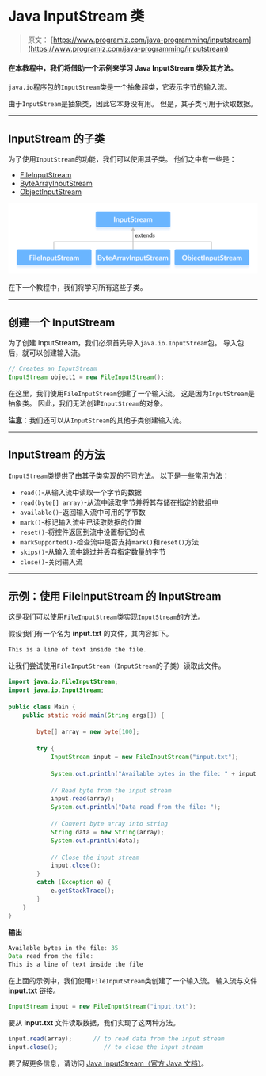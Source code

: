 # Java InputStream 类

> 原文： [https://www.programiz.com/java-programming/inputstream](https://www.programiz.com/java-programming/inputstream)

#### 在本教程中，我们将借助一个示例来学习 Java InputStream 类及其方法。

`java.io`程序包的`InputStream`类是一个抽象超类，它表示字节的输入流。

由于`InputStream`是抽象类，因此它本身没有用。 但是，其子类可用于读取数据。

* * *

## InputStream 的子类

为了使用`InputStream`的功能，我们可以使用其子类。 他们之中有一些是：

*   [FileInputStream](/java-programming/fileinputstream "Java FileInputStream Class")
*   [ByteArrayInputStream](/java-programming/bytearrayinputstream "Java ByteArrayInputStream Class")
*   [ObjectInputStream](https://www.programiz.com/java-programming/objectinputstream)

![Java InputStream subclasses are FileInputStream, ByteArrayInputStream and ObjectInputStream.](img/db44222dae8950dcbbc5dd098bcf1a63.png "Java InputStream Class")

在下一个教程中，我们将学习所有这些子类。

* * *

## 创建一个 InputStream

为了创建 InputStream，我们必须首先导入`java.io.InputStream`包。 导入包后，就可以创建输入流。

```java
// Creates an InputStream
InputStream object1 = new FileInputStream(); 
```

在这里，我们使用`FileInputStream`创建了一个输入流。 这是因为`InputStream`是抽象类。 因此，我们无法创建`InputStream`的对象。

**注意**：我们还可以从`InputStream`的其他子类创建输入流。

* * *

## InputStream 的方法

`InputStream`类提供了由其子类实现的不同方法。 以下是一些常用方法：

*   `read()`-从输入流中读取一个字节的数据
*   `read(byte[] array)`-从流中读取字节并将其存储在指定的数组中
*   `available()`-返回输入流中可用的字节数
*   `mark()`-标记输入流中已读取数据的位置
*   `reset()`-将控件返回到流中设置标记的点
*   `markSupported()`-检查流中是否支持`mark()`和`reset()`方法
*   `skips()`-从输入流中跳过并丢弃指定数量的字节
*   `close()`-关闭输入流

* * *

## 示例：使用 FileInputStream 的 InputStream

这是我们可以使用`FileInputStream`类实现`InputStream`的方法。

假设我们有一个名为 **input.txt** 的文件，其内容如下。

```java
This is a line of text inside the file. 
```

让我们尝试使用`FileInputStream`（`InputStream`的子类）读取此文件。

```java
import java.io.FileInputStream;
import java.io.InputStream;

public class Main {
    public static void main(String args[]) {

        byte[] array = new byte[100];

        try {
            InputStream input = new FileInputStream("input.txt");

            System.out.println("Available bytes in the file: " + input.available());

            // Read byte from the input stream
            input.read(array);
            System.out.println("Data read from the file: ");

            // Convert byte array into string
            String data = new String(array);
            System.out.println(data);

            // Close the input stream
            input.close();
        }
        catch (Exception e) {
            e.getStackTrace();
        }
    }
} 
```

**输出**

```java
Available bytes in the file: 35
Data read from the file:
This is a line of text inside the file 
```

在上面的示例中，我们使用`FileInputStream`类创建了一个输入流。 输入流与文件 **input.txt** 链接。

```java
InputStream input = new FileInputStream("input.txt"); 
```

要从 **input.txt** 文件读取数据，我们实现了这两种方法。

```java
input.read(array);      // to read data from the input stream
input.close();             // to close the input stream 
```

要了解更多信息，请访问 [Java InputStream（官方 Java 文档）](https://docs.oracle.com/javase/7/docs/api/java/io/InputStream.html "Java InputStream (official Java documentation)")。
